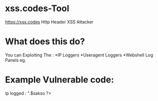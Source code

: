 # xss.codes-Tool
https://xss.codes Http Header XSS Attacker

# What does this do?

You can Exploiting The : 
*IP Loggers
*Useragent Loggers
*Webshell Log Panels eg.

# Example Vulnerable code:
<?
$sakso = $_SERVER["REMOTE_ADRR"];
echo "<h1>ip logged : </h1>".$sakso
?>
